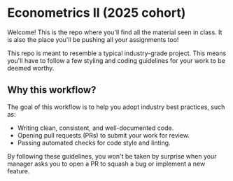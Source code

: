 # Econometrics II (2025 cohort)
Welcome! This is the repo where you'll find all the material seen in class.
It is also the place you'll be pushing all your assignments too!

This repo is meant to resemble a typical industry-grade project. This means
you'll have to follow a few styling and coding guidelines for your work to be
deemed worthy.

## Why this workflow?
The goal of this workflow is to help you adopt industry best practices, such as:
- Writing clean, consistent, and well-documented code.
- Opening pull requests (PRs) to submit your work for review.
- Passing automated checks for code style and linting.

By following these guidelines, you won't be taken by surprise when your manager
asks you to open a PR to squash a bug or implement a new feature.
